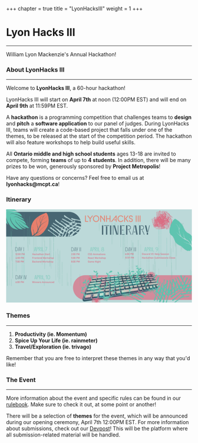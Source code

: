 +++
chapter = true
title = "LyonHacksIII"
weight = 1
+++

# Lyon Hacks III
---
William Lyon Mackenzie's Annual Hackathon!

### About LyonHacks III

---
Welcome to **LyonHacks III**, a 60-hour hackathon!

LyonHacks III will start on **April 7th** at noon (12:00PM EST) and will end on **April 9th** at 11:59PM EST.

A **hackathon** is a programming competition that challenges teams to **design** and **pitch** a **software application** to our panel of judges. During LyonHacks III, teams will create a code-based project that falls under one of the themes, to be released at the start of the competition period. The hackathon will also feature workshops to help build useful skills.

All **Ontario middle and high school students** ages 13-18 are invited to compete, forming **teams** of up to **4 students**. In addition, there will be many prizes to be won, generously sponsored by **Project Metropolis**!

Have any questions or concerns? Feel free to email us at __lyonhacks@mcpt.ca__!

### Itinerary
![Banner](/img/lyonhacks_itinerary.png)

### Themes
---

1. **Productivity (ie. Momentum)**
2. **Spice Up Your Life (ie. rainmeter)**
3. **Travel/Exploration (ie. trivago)**

Remember that you are free to interpret these themes in any way that you'd like!

### The Event

---

More information about the event and specific rules can be found in our [rulebook](https://mcpt.ca/lh-rulebook). Make sure to check it out, at some point or another!

There will be a selection of **themes** for the event, which will be announced during our opening ceremony, April 7th 12:00PM EST. For more information about submissions, check out our [Devpost](https://lyonhacks-iii.devpost.com/)! This will be the platform where all submission-related material will be handled.
